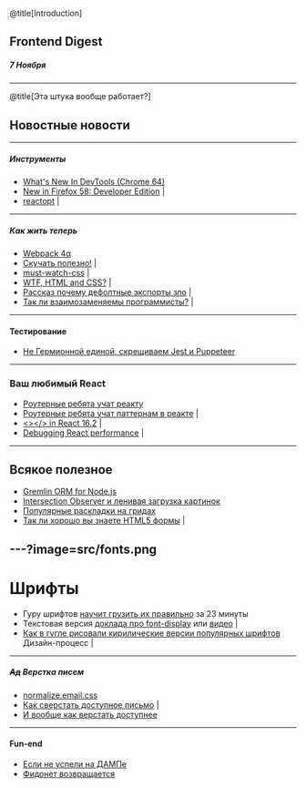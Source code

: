 @title[Introduction]
## Frontend Digest
##### 7 Ноября

---
@title[Эта штука вообще работает?]
## Новостные новости

---
##### Инструменты
- [What's New In DevTools (Chrome 64)](https://developers.google.com/web/updates/2017/11/devtools-release-notes)
- [New in Firefox 58: Developer Edition](https://hacks.mozilla.org/2017/11/new-in-firefox-58-developer-edition/) |
- [reactopt](https://github.com/reactopt/reactopt) |

---
##### Как жить теперь
- [Webpack 4α](https://github.com/webpack/webpack/issues/6064)
- [Скучать полезно!](http://telegra.ph/O-polze-skuki-12-03) |
- [must-watch-css](https://github.com/AllThingsSmitty/must-watch-css) |
- [WTF, HTML and CSS?](http://wtfhtmlcss.com/) | 
- [Рассказ почему дефолтные экспорты зло](https://blog.neufund.org/why-we-have-banned-default-exports-and-you-should-do-the-same-d51fdc2cf2ad) | 
- [Так ли взаимозаменяемы программисты?](https://hackernoon.com/the-myth-of-the-interchangeable-developer-38d41aff563e) |

---
#### Тестирование
- [Не Гермионной единой, скрещиваем Jest и Puppeteer](https://habrahabr.ru/company/ruvds/blog/342578/)

---
### Ваш любимый React
- [Роутерные ребята учат реакту](https://cdb.reacttraining.com/free-advanced-react-js-lectures-a9fdcad008f3)
- [Роутерные ребята учат паттернам в реакте](https://reacttraining.com/patterns/) |
- [<><Awesome/></> in React 16.2](https://reactjs.org/blog/2017/11/28/react-v16.2.0-fragment-support.html) |
- [Debugging React performance](https://building.calibreapp.com/debugging-react-performance-with-react-16-and-chrome-devtools-c90698a522ad) |

---
## Всякое полезное
- [Gremlin ORM for Node.js](https://github.com/gremlin-orm/gremlin-orm)
- [Intersection Observer и ленивая загрузка картинок](https://calendar.perfplanet.com/2017/progressive-image-loading-using-intersection-observer-and-sqip/)
- [Популярные раскладки на гридах](https://medium.com/samsung-internet-dev/common-responsive-layouts-with-css-grid-and-some-without-245a862f48df)
- [Так ли хорошо вы знаете HTML5 формы](http://www.wdrfree.com/172/form-in-html5-definitely-guide-examples) | 

---?image=src/fonts.png
---
# Шрифты
- Гуру шрифтов [научит грузить их правильно](https://www.zachleat.com/web/23-minutes/) за 23 минуты
- Текстовая версия [доклада про font-display](https://font-display.glitch.me/) или [видео](https://vimeo.com/241111413) |
- [Как в гугле рисовали кирилические версии популярных шрифтов](https://design.google/library/scripting-cyrillic/) Дизайн-процесс |

---
##### <strike>Ад</strike> Верстка писем
- [normalize.email.css](https://github.com/dudeonthehorse/normalize.email.css)
- [Как сверстать доступное письмо](https://css-tricks.com/html-email-accessibility/) |
- [И вообще как верстать доступнее](https://24ways.org/2017/wcag-for-people-who-havent-read-them/)

---
#### Fun-end
- [Если не успели на ДАМПе](https://typing.io/)
- [Фидонет возвращается](https://ipfs.io/)
